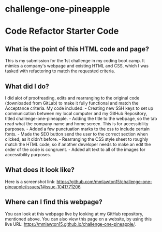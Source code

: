 # challenge-one-pineapple
# Code Refactor Starter Code


## What is the point of this HTML code and page?
This is my submission for the 1st challenge in my coding boot camp. It mimics a company's webpage and existing HTML and CSS, which I was tasked with refactoring to match the requested criteria.

## What did I do?
I did alot of proofreading, edits and rearranging to the original code (downloaded from GitLab) to make it fully functional and match the Acceptance criteria. My code included:
    - Creating new SSH keys to set up communication between my local computer and my GitHub Repository, titled challenge-one-pineapple.
    - Adding the title to the webpage, so the tab read what the company name and home screen. This is for accessibility purposes.
    - Added a few punctuation marks to the css to include certain fonts.
    - Made the SEO button send the user to the correct section when clicked, as it didn't before.
    - Rearranging the CSS style sheet to roughly match the HTML code, so if another developer needs to make an edit the order of the code is congruent.
    - Added alt text to all of the images for accessibility purposes.

## What does it look like?
Here is a screenshot link: https://github.com/mmlawton15/challenge-one-pineapple/issues/1#issue-1041771206

## Where can I find this webpage?
You can look at this webpage live by looking at my GitHub repository, mentioned above. You can also view this page on a website, by using this live URL: https://mmlawton15.github.io/challenge-one-pineapple/.